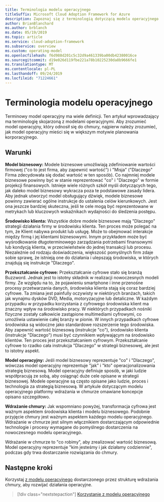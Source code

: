 ```yaml
---
title: Terminologia modelu operacyjnego
titleSuffix: Microsoft Cloud Adoption Framework for Azure
description: Zapoznaj się z terminologią dotyczącą modelu operacyjnego.
author: BrianBlanchard
ms.author: brblanch
ms.date: 05/19/2019
ms.topic: article
ms.service: cloud-adoption-framework
ms.subservice: overview
ms.custom: operating-model
ms.openlocfilehash: f6d988d201c5c32d9a461339ba00db42380016ce
ms.sourcegitcommit: d19e026d119fbe221a78b10225230da8b9666fe1
ms.translationtype: MT
ms.contentlocale: pl-PL
ms.lasthandoff: 09/24/2019
ms.locfileid: "71224661"
---
```

# <a name="operating-model-terminology"></a>Terminologia modelu operacyjnego

Terminowy model operacyjny ma wiele definicji. Ten artykuł wprowadzający ma terminologię skojarzoną z modelami operacyjnymi. Aby zrozumieć model operacyjny, który odnosił się do chmury, najpierw należy zrozumieć, jak model operacyjny mieści się w większym motywie planowania korporacyjnego.

## <a name="terms"></a>Warunki

**Model biznesowy:** Modele biznesowe umożliwiają zdefiniowanie wartości firmowej ("co to jest firma, aby zapewnić wartość") i "Misja" ("Dlaczego" Firma zdecydowała się dodać wartość w ten sposób). Co najmniej modele biznesowe powinny być w stanie reprezentować "co" i "Dlaczego" w formie projekcji finansowych. Istnieje wiele różnych szkół myśli dotyczących tego, jak daleko model biznesowy wykracza poza te podstawowe zasady lidera. Aby jednak utworzyć model obsługujący dźwięk, modele biznesowe powinny zawierać ogólne instrukcje do ustalenia celów kierunkowych. Jest ona jeszcze bardziej skuteczna, jeśli te cele mogą być reprezentowane w metrykach lub kluczowych wskaźnikach wydajności do śledzenia postępu.

**Środowisko klienta:** Wszystkie dobre modele biznesowe mają "Dlaczego" strategii działania firmy w środowisku klienta. Ten proces może polegać na tym, że Klient nabywa produkt lub usługę. Może to obejmować interakcje między firmą i jej klientami biznesowymi. Innym przykładem może być wyśrodkowanie długoterminowego zarządzania potrzebami finansowymi lub kondycją klienta, w przeciwieństwie do jednej transakcji lub procesu. Niezależnie od rodzaju doświadczenia, większość pomyślnych firm zdaje sobie sprawę, że istnieją one do działania i ulepszają środowiska, w których znajdują się instrukcje "Dlaczego".

**Przekształcanie cyfrowe:** Przekształcanie cyfrowe stało się branżą Buzzword. Jednak jest to istotny składnik w realizacji nowoczesnych modeli firmy. Ze względu na to, że pojawieniu smartphone i inne przenośne procesy przetwarzania danych, środowiska klienta stają się coraz bardziej cyfrowe. Ta zmiana jest painfully oczywisty w niektórych branżach, takich jak wynajmu dysków DVD, Media, motoryzacyjne lub detaliczne. W każdym przypadku w przypadku korzystania z cyfrowego środowiska klient ma znaczny wpływ na środowisko pracy. W niektórych przypadkach nośniki fizyczne zostały całkowicie zastąpione multimediami cyfrowymi, co umożliwia ustawienie całej branży w pionie. W innych przypadkach cyfrowe środowiska są widoczne jako standardowe rozszerzenie tego środowiska. Aby zapewnić wartość biznesową (instrukcje "co"), środowisko klienta (instrukcje "Dlaczego") musi być czynnikiem wpływającym na środowisko klientów. Ten proces jest przekształcaniem cyfrowym. Przekształcanie cyfrowe to rzadko cała instrukcja "Dlaczego" w strategii biznesowej, ale jest to istotny aspekt.

**Model operacyjny:** Jeśli model biznesowy reprezentuje "co" i "Dlaczego", wówczas model operacyjny reprezentuje "jak" i "kto" operacjonalizowania strategię biznesową. Model operacyjny definiuje sposób, w jaki ludzie współpracują ze sobą, aby osiągnąć duże cele opisane w strategii biznesowej. Modele operacyjne są często opisane jako ludzie, proces i technologia za strategią biznesową. W artykule dotyczącym modelu operacyjnego platformy wdrażania w chmurze omawiane koncepcje opisano szczegółowo.

**Wdrażanie chmury:** Jak wspomniano powyżej, transformacja cyfrowa jest ważnym aspektem środowiska klienta i modelu biznesowego. Podobnie przyjęcie chmury jest ważnym aspektem każdego modelu operacyjnego. Wdrażanie w chmurze jest silnym włącznikiem dostarczającym odpowiednie technologie i procesy wymagane do pomyślnego dostarczenia na nowoczesnego modelu operacyjnego.

Wdrażanie w chmurze to "co robimy", aby zrealizować wartość biznesową. Model operacyjny reprezentuje "kim jesteśmy i jak działamy codziennie", podczas gdy trwa dostarczanie rozwiązania do chmury.

## <a name="next-steps"></a>Następne kroki

Korzystaj [z modelu operacyjnego](./index.md) dostarczonego przez strukturę wdrażania chmury, aby rozwijać działania operacyjne.

> [!div class="nextstepaction"]
> [Korzystanie z modelu operacyjnego](./index.md)

